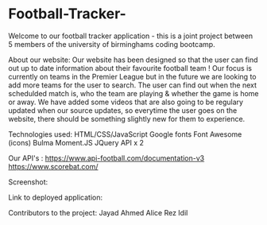 # Football-Tracker-

Welcome to our football tracker application - this is a joint project between 5 members of the university of birminghams coding bootcamp.

About our website:
Our website has been designed so that the user can find out up to date information about their favourite football team ! Our focus is currently on teams in the Premier League but in the future we are looking to add more teams for the user to search. The user can find out when the next schedulded match is, who the team are playing & whether the game is home or away. We have added some videos that are also going to be regulary updated when our source updates, so everytime the user goes on the website, there should be something slightly new for them to experience.

Technologies used:
HTML/CSS/JavaScript
Google fonts
Font Awesome (icons)
Bulma
Moment.JS
JQuery
API x 2

Our API's :
https://www.api-football.com/documentation-v3
https://www.scorebat.com/

Screenshot:

Link to deployed application:

Contributors to the project:
Jayad
Ahmed
Alice
Rez
Idil
